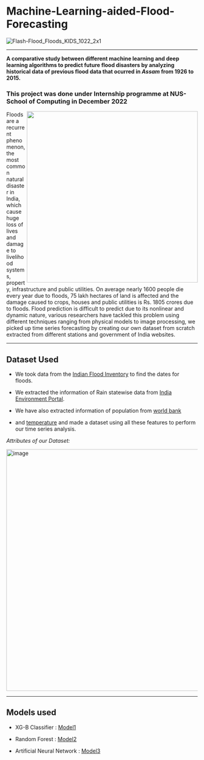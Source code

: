 # Machine-Learning-aided-Flood-Forecasting

![Flash-Flood_Floods_KIDS_1022_2x1](https://user-images.githubusercontent.com/105945382/211735853-064fd590-47e1-4c0e-a2f0-f35103c8e131.jpg)
<hr>

**A comparative study between different machine learning and deep learning algorithms to predict future flood disasters by analyzing 
historical data of previous flood data that ocurred in _Assam_ from 1926 to 2015.**

### This project was done under Internship programme at NUS-School of Computing in December 2022
<img align="right" width=450 src="https://user-images.githubusercontent.com/105945382/211739166-c812c826-0171-43cb-9855-2bc694ceb2ef.png" />

Floods are a recurrent phenomenon, the most common natural disaster in India, which cause huge loss of lives and 
damage to livelihood systems, property, 
infrastructure and public utilities. 
On average nearly 1600 people die every year due to floods, 75 lakh hectares of land is affected and the damage caused to crops, 
houses and public utilities is Rs. 1805 crores due to floods.
Flood prediction is difficult to predict due to its nonlinear and dynamic nature, 
various researchers have tackled this problem using different techniques ranging from physical models to image processing, 
we picked up time series forecasting by creating our own dataset from scratch extracted from different stations and government of India websites.

<hr>

## Dataset Used 

- We took data from the [Indian Flood Inventory](https://link.springer.com/article/10.1007/s11069-021-04698-6) to find the dates for floods.

- We extracted the information of Rain statewise data from [India Environment Portal](http://www.indiaenvironmentportal.org.in/media/iep/infographics/Rainfall%20in%20India/112%20years%20of%20rainfall.html).

- We have also extracted information of population from [world bank](https://data.worldbank.org/indicator/SP.POP.TOTL?locations=IN)  

- and [temperature](https://www.kaggle.com/datasets/berkeleyearth/climate-change-earth-surface-temperature-data ) and made a dataset using all these features to perform our time series analysis.

_Attributes of our Dataset:_

<img width="635" alt="image" src="https://user-images.githubusercontent.com/105945382/211775718-2981c8dd-e2cc-4e8e-a2d1-1b3530d0fb3c.png">


<hr>

## Models used

- XG-B Classifier : [Model1](https://github.com/Ceasor06/Machine-Learning-aided-Flood-Forecasting/tree/main/Model1)

- Random Forest : [Model2](https://github.com/Ceasor06/Machine-Learning-aided-Flood-Forecasting/tree/main/Model2)

- Artificial Neural Network : [Model3](https://github.com/Ceasor06/Machine-Learning-aided-Flood-Forecasting/tree/main/Model3)


